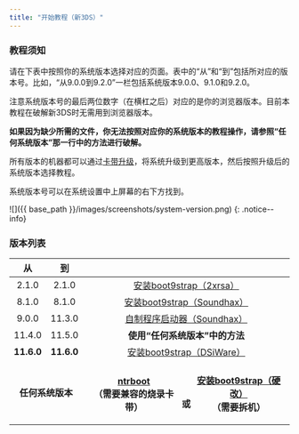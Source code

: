 ```yaml
---
title: "开始教程（新3DS）"
---
```


### 教程须知

请在下表中按照你的系统版本选择对应的页面。表中的“从”和“到”包括所对应的版本号。比如，“从9.0.0到9.2.0”一栏包括系统版本9.0.0、9.1.0和9.2.0。

注意系统版本号的最后两位数字（在横杠之后）对应的是你的浏览器版本。目前本教程在破解新3DS时无需用到浏览器版本。

**如果因为缺少所需的文件，你无法按照对应你的系统版本的教程操作，请参照“任何系统版本”那一行中的方法进行破解。**

所有版本的机器都可以通过[卡带升级](cart-update)，将系统升级到更高版本，然后按照升级后的系统版本选择教程。

系统版本号可以在系统设置中上屏幕的右下方找到。

![]({{ base_path }}/images/screenshots/system-version.png)
{: .notice--info}

### 版本列表

<table>
  <colgroup>
    <col span="1" style="width: 10%;">
    <col span="1" style="width: 10%;">
    <col span="1" style="width: 80%;">
  </colgroup>
  <thead>
    <tr>
      <th style="text-align: center">从</th>
      <th style="text-align: center">到</th>
      <th style="text-align: center"></th>
    </tr>
  </thead>
  <tbody>
    <tr>
      <td style="text-align: center">2.1.0</td>
      <td style="text-align: center">2.1.0</td>
      <td style="text-align: center"><a href="installing-boot9strap-(2xrsa)">安装boot9strap（2xrsa）</a></td>
    </tr>
    <tr>
      <td style="text-align: center">8.1.0</td>
      <td style="text-align: center">8.1.0</td>
      <td style="text-align: center"><a href="installing-boot9strap-(soundhax)">安装boot9strap（Soundhax）</a></td>
    </tr>
    <tr>
      <td style="text-align: center">9.0.0</td>
      <td style="text-align: center">11.3.0</td>
      <td style="text-align: center"><a href="homebrew-launcher-(soundhax)">自制程序启动器（Soundhax）</a></td>
    </tr>
    <tr>
      <td style="text-align: center">11.4.0</td>
      <td style="text-align: center">11.5.0</td>
      <td style="text-align: center; font-weight: bold;">使用“任何系统版本”中的方法</td>
    </tr>
    <tr>
      <td style="text-align: center; font-weight: bold;">11.6.0</td>
      <td style="text-align: center; font-weight: bold;">11.6.0</td>
      <td style="text-align: center"><a href="installing-boot9strap-(dsiware)">安装boot9strap（DSiWare）</a></td>
    </tr>
    <tr>
      <td style="text-align: center; font-weight: bold;" colspan="2">任何系统版本<br></td>
      <td style="text-align: center; font-weight: bold;" colspan="2"><p style="display: inline-block; margin-top: 1.3em; width: 47%"><a href="ntrboot">ntrboot</a><br>（需要兼容的烧录卡带）</p><p style="display: inline-block; margin-top: 1.3em; vertical-align: super; width: 6%">或</p><p style="display: inline-block; margin-top: 1.3em; width: 47%"><a href="installing-boot9strap-(hardmod)">安装boot9strap（硬改）</a><br>（需要拆机）</p></td>
    </tr>
  </tbody>
</table>
